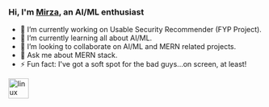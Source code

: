 ### Hi, I'm [Mirza](https://www.linkedin.com/in/mirza-sheraz-a80a0b247/), an AI/ML enthusiast

- 🔭 I’m currently working on Usable Security Recommender (FYP Project). 
- 🌱 I’m currently learning all about AI/ML.
- 👯 I’m looking to collaborate on AI/ML and MERN related projects. 
- 💬 Ask me about MERN stack.
- ⚡ Fun fact: I've got a soft spot for the bad guys...on screen, at least!
 
[<img src='[https://cdn.jsdelivr.net/npm/simple-icons@3.0.1/icons/linux.svg](https://github.com/mirza-sheraz/mirza-sheraz/blob/main/linux.png)https://github.com/mirza-sheraz/mirza-sheraz/blob/main/linux.png' alt='linux' height='40'>](https://www.linux.org/)  
